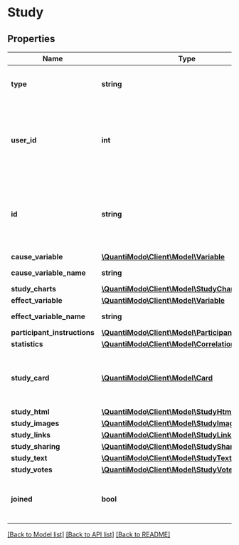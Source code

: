 # Study

## Properties
Name | Type | Description | Notes
------------ | ------------- | ------------- | -------------
**type** | **string** | Ex: population, cohort, or individual | 
**user_id** | **int** | The user id of the principal investigator or subject if an individual studies | [optional] 
**id** | **string** | ID of the cohort study which is necessary to allow participants to join | [optional] 
**cause_variable** | [**\QuantiModo\Client\Model\Variable**](Variable.md) |  | [optional] 
**cause_variable_name** | **string** | Ex: Sleep Quality | [optional] 
**study_charts** | [**\QuantiModo\Client\Model\StudyCharts**](StudyCharts.md) |  | [optional] 
**effect_variable** | [**\QuantiModo\Client\Model\Variable**](Variable.md) |  | [optional] 
**effect_variable_name** | **string** | Ex: Overall Mood | [optional] 
**participant_instructions** | [**\QuantiModo\Client\Model\ParticipantInstruction**](ParticipantInstruction.md) |  | [optional] 
**statistics** | [**\QuantiModo\Client\Model\Correlation**](Correlation.md) |  | [optional] 
**study_card** | [**\QuantiModo\Client\Model\Card**](Card.md) | Contains a summary, images, sharing buttons, and links | [optional] 
**study_html** | [**\QuantiModo\Client\Model\StudyHtml**](StudyHtml.md) |  | [optional] 
**study_images** | [**\QuantiModo\Client\Model\StudyImages**](StudyImages.md) |  | [optional] 
**study_links** | [**\QuantiModo\Client\Model\StudyLinks**](StudyLinks.md) |  | [optional] 
**study_sharing** | [**\QuantiModo\Client\Model\StudySharing**](StudySharing.md) |  | [optional] 
**study_text** | [**\QuantiModo\Client\Model\StudyText**](StudyText.md) |  | [optional] 
**study_votes** | [**\QuantiModo\Client\Model\StudyVotes**](StudyVotes.md) |  | [optional] 
**joined** | **bool** | True if you are sharing your data with this study | [optional] 

[[Back to Model list]](../README.md#documentation-for-models) [[Back to API list]](../README.md#documentation-for-api-endpoints) [[Back to README]](../README.md)


